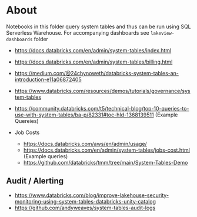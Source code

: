 # About
Notebooks in this folder query system tables and thus can be run using SQL Serverless Warehouse.
For accompanying dashboards see `lakeview-dashboards` folder

- https://docs.databricks.com/en/admin/system-tables/index.html

- https://docs.databricks.com/en/admin/system-tables/billing.html

- https://medium.com/@24chynoweth/databricks-system-tables-an-introduction-e11a06872405

- https://www.databricks.com/resources/demos/tutorials/governance/system-tables

- https://community.databricks.com/t5/technical-blog/top-10-queries-to-use-with-system-tables/ba-p/82331#toc-hId-1368139511 (Example Quereies)

- Job Costs
  - https://docs.databricks.com/aws/en/admin/usage/
  - https://docs.databricks.com/en/admin/system-tables/jobs-cost.html (Example queries)
  - https://github.com/databricks/tmm/tree/main/System-Tables-Demo

## Audit / Alerting
- https://www.databricks.com/blog/improve-lakehouse-security-monitoring-using-system-tables-databricks-unity-catalog
- https://github.com/andyweaves/system-tables-audit-logs